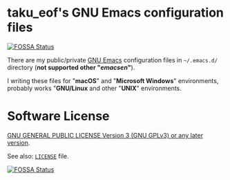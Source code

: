 # taku_eof's GNU Emacs configuration files

[![FOSSA Status](https://app.fossa.io/api/projects/git%2Bgithub.com%2Ftakueof%2F.emacs.d.svg?type=shield)](https://app.fossa.io/projects/git%2Bgithub.com%2Ftakueof%2F.emacs.d?ref=badge_shield)

There are my public/private [GNU Emacs](https://www.gnu.org/software/emacs/) configuration files in `~/.emacs.d/` directory (**not supported other "*emacsen*"**).

I writing these files for "**macOS**" and "**Microsoft Windows**" environments, probably works "**GNU/Linux** and other "**UNIX**" environments.


# Software License

[GNU GENERAL PUBLIC LICENSE Version 3 (GNU GPLv3) or any later version](https://www.gnu.org/licenses/gpl-3.0).

See also: [`LICENSE`](/LICENSE) file.

[![FOSSA Status](https://app.fossa.io/api/projects/git%2Bgithub.com%2Ftakueof%2F.emacs.d.svg?type=large)](https://app.fossa.io/projects/git%2Bgithub.com%2Ftakueof%2F.emacs.d?ref=badge_large)
